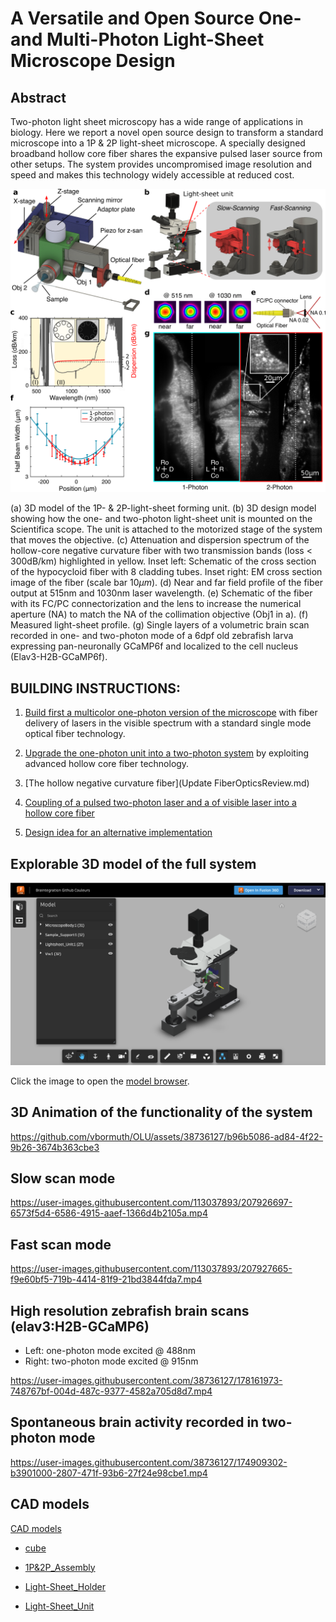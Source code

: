 



# A Versatile and Open Source One- and Multi-Photon Light-Sheet Microscope Design

<!---  # An Open Source 1P and 2P miniDSPIM with broadband fiber based laser delivery    --->

## Abstract
Two-photon light sheet microscopy has a wide range of applications in biology. Here we report a novel open source design to transform a standard microscope into a 1P \& 2P light-sheet microscope. A specially designed broadband hollow core fiber shares the expansive pulsed laser source from other setups. The system provides uncompromised image resolution and speed and makes this technology widely accessible at reduced cost.

![CompilationFigure](Figures/CompilationFigure.png)

(a) 3D model of the 1P- \& 2P-light-sheet forming unit. (b) 3D design model showing how the one- and two-photon light-sheet unit is mounted on the Scientifica scope. The unit is attached to the motorized stage of the system that moves the objective. (c) Attenuation and dispersion spectrum of the hollow-core negative curvature fiber with two transmission bands (loss $<$ 300dB/km) highlighted in yellow. Inset left: Schematic of the cross section of the hypocycloid fiber with 8 cladding tubes. Inset right: EM cross section image of the fiber (scale bar $10\mu m$). (d) Near and far field profile of the fiber output at 515nm and 1030nm laser wavelength. (e) Schematic of the fiber with its FC/PC connectorization and the lens to increase the numerical aperture (NA) to match the NA of the collimation objective (Obj1 in a). (f) Measured light-sheet profile. (g) Single layers of a volumetric brain scan recorded in one- and two-photon mode of a 6dpf old zebrafish larva expressing pan-neuronally GCaMP6f and localized to the cell nucleus (Elav3-H2B-GCaMP6f).

## BUILDING INSTRUCTIONS:


1. [Build first a multicolor one-photon version of the microscope](1P_Multicolor_System.md) with fiber delivery of lasers in the visible spectrum with a standard single mode optical fiber technology.

2. [Upgrade the one-photon unit into a two-photon system](2P-upgrade.md) by exploiting advanced hollow core fiber technology.

  1. [The hollow negative curvature fiber](Update FiberOpticsReview.md)
  2. [Coupling of a pulsed two-photon laser and a of visible laser into a hollow core fiber](Fiber_coupling.md)

3. [Design idea for an alternative implementation](https://user-images.githubusercontent.com/38736127/177863005-d570b9a1-ee6d-4875-a736-51e224426fb9.png)


## Explorable 3D model of the full system

[<img width="600" alt="FullSystem_3D-Model" src="Figures/FullSystem_3D-Model.png">](https://a360.co/41PexBK)

Click the image to open the [model browser](https://a360.co/41PexBK).

## 3D Animation of the functionality of the system



https://github.com/vbormuth/OLU/assets/38736127/b96b5086-ad84-4f22-9b26-3674b363cbe3



## Slow scan mode

https://user-images.githubusercontent.com/113037893/207926697-6573f5d4-6586-4915-aaef-1366d4b2105a.mp4

## Fast scan mode

https://user-images.githubusercontent.com/113037893/207927665-f9e60bf5-719b-4414-81f9-21bd3844fda7.mp4

## High resolution zebrafish brain scans (elav3:H2B-GCaMP6)

* Left: one-photon mode excited @ 488nm
* Right:  two-photon mode excited @ 915nm

https://user-images.githubusercontent.com/38736127/178161973-748767bf-004d-487c-9377-4582a705d8d7.mp4


## Spontaneous brain activity recorded in two-photon mode



https://user-images.githubusercontent.com/38736127/174909302-b3901000-2807-471f-93b6-27f24e98cbe1.mp4




## CAD models

[CAD models](CAD_models)

* [cube](CAD_models/cube.stl)

* [1P&2P_Assembly](CAD_models/1P&2P_Assembly.stl)

* [Light-Sheet_Holder](CAD_models/Light-Sheet_Holder_Assembly_v3.stl)

* [Light-Sheet_Unit](CAD_models/Light-Sheet_Unit_Assembly_v6.stl)




